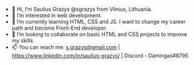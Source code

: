 - 👋 Hi, I’m Saulius Grazys @sgrazys from Vilnius, Lithuania.
- 👀 I’m interested in web development.
- 🌱 I’m currently learning HTML, CSS and JS. I want to change my career path and become Front-End developer. 
- 💞️ I’m looking to collaborate on  basic HTML and CSS projects to improve my skills.
- 📫 You can reach me: s.grazys@gmail.com | https://www.linkedin.com/in/saulius-grazys/ | Discord - Damingas#8795

<!---
sgrazys/sgrazys is a ✨ special ✨ repository because its `README.md` (this file) appears on your GitHub profile.
You can click the Preview link to take a look at your changes.
--->
